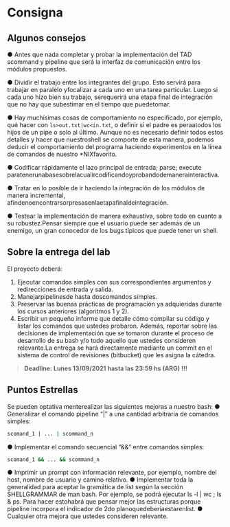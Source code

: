# Consigna
## Algunos consejos
● Antes que nada completar y probar la implementación del TAD scommand y pipeline que será la interfaz de comunicación entre los módulos propuestos.

● Dividir el trabajo entre los integrantes del grupo. Esto servirá para trabajar en paralelo yfocalizar a cada uno en una tarea particular. Luego si cada uno hizo bien su trabajo, serequerirá una etapa final de integración que no hay que subestimar en el tiempo que puedetomar.

● Hay muchísimas cosas de comportamiento no especificado, por ejemplo, qué hacer con `ls>out.txt|wc<in.txt`, o definir si el padre es peraatodos los hijos de un pipe o solo al último. Aunque no es necesario definir todos estos detalles y hacer que nuestroshell se comporte de esta manera, podemos deducir el comportamiento del programa haciendo experimentos en la línea de comandos de nuestro *NIXfavorito.

● Codificar rápidamente el lazo principal de entrada; parse; execute paratenerunabasesobrelacualircodificandoyprobandodemanerainteractiva.

● Tratar en lo posible de ir haciendo la integración de los módulos de manera incremental, afindenoencontrarsorpresasenlaetapafinaldeintegración.

● Testear la implementación de manera exhaustiva, sobre todo en cuanto a su robustez.Pensar siempre que el usuario puede ser además de un enemigo, un gran conocedor de los bugs típicos que puede tener un shell.


## Sobre la entrega del lab

El proyecto deberá:
1) Ejecutar comandos simples con sus correspondientes argumentos y redirecciones de entrada y salida.
2) Manejarpipelinesde hasta doscomandos simples.
3) Preservar las buenas prácticas de programación ya adquieridas durante los cursos anteriores (algoritmos 1 y 2).
4) Escribir un pequeño informe que detalle cómo compilar su código y listar los comandos que ustedes probaron. Además, reportar sobre las decisiones de implementación que se tomaron durante el proceso de desarrollo de su bash y/o todo aquello que ustedes consideren relevante.La entrega se hará directamente mediante un commit en el sistema de control de revisiones (bitbucket) que les asigna la cátedra.

> **Deadline: Lunes 13/09/2021 hasta las 23:59 hs (ARG) !!!**

## Puntos Estrellas

Se pueden optativa menterealizar las siguientes mejoras a nuestro bash:
● Generalizar el comando pipeline “|” a una cantidad arbitraria de comandos simples:
```bash
scomand_1 | ... | scommand_n
```
● Implementar el comando secuencial “&&” entre comandos simples:
```bash
scomand_1 && ... && scommand_n
```
● Imprimir un prompt con información relevante, por ejemplo, nombre del host, nombre de usuario y camino relativo.
● Implementar toda la generalidad para aceptar la gramática de list según la sección SHELLGRAMMAR de man bash. Por ejemplo, se podrá ejecutar ls -l | wc ; ls & ps. Para hacer estohabrá que pensar mejor las estructuras porque pipeline incorpora el indicador de 2do planoquedeberíaestarenlist.
● Cualquier otra mejora que ustedes consideren relevante.
